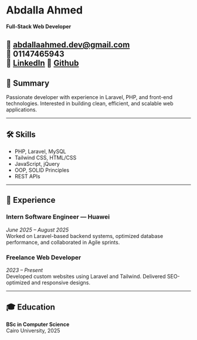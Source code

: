 # Abdalla Ahmed

**Full-Stack Web Developer**

📧 abdallaahmed.dev@gmail.com  
📱 01147465943  
🔗 [LinkedIn](https://linkedin.com/in/abdallaahmed)
🔗 [Github](https://github.com/abdalla58)
---

## 🧠 Summary

Passionate developer with experience in Laravel, PHP, and front-end technologies. Interested in building clean, efficient, and scalable web applications.

---

## 🛠 Skills

- PHP, Laravel, MySQL
- Tailwind CSS, HTML/CSS
- JavaScript, jQuery
- OOP, SOLID Principles
- REST APIs

---

## 💼 Experience

### Intern Software Engineer — Huawei
*June 2025 – August 2025*  
Worked on Laravel-based backend systems, optimized database performance, and collaborated in Agile sprints.

### Freelance Web Developer
*2023 – Present*  
Developed custom websites using Laravel and Tailwind. Delivered SEO-optimized and responsive designs.

---

## 🎓 Education

**BSc in Computer Science**  
Cairo University, 2025

